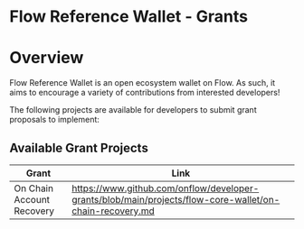 # Flow Reference Wallet - Grants

# Overview

Flow Reference Wallet is an open ecosystem wallet on Flow. As such, it aims to encourage a variety of contributions from interested developers!

The following projects are available for developers to submit grant proposals to implement:

## Available Grant Projects

| Grant                                               | Link |
| --------------------------------------------------- | ---- |
| On Chain Account Recovery                           | https://www.github.com/onflow/developer-grants/blob/main/projects/flow-core-wallet/on-chain-recovery.md |
